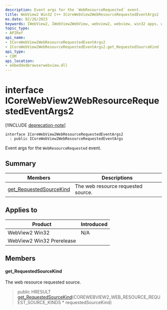```yaml
---
description: Event args for the `WebResourceRequested` event.
title: WebView2 Win32 C++ ICoreWebView2WebResourceRequestedEventArgs2
ms.date: 02/26/2023
keywords: IWebView2, IWebView2WebView, webview2, webview, win32 apps, win32, edge, ICoreWebView2, ICoreWebView2Controller, browser control, edge html, ICoreWebView2WebResourceRequestedEventArgs2
topic_type: 
- APIRef
api_name:
- ICoreWebView2WebResourceRequestedEventArgs2
- ICoreWebView2WebResourceRequestedEventArgs2.get_RequestedSourceKind
api_type:
- COM
api_location:
- embeddedbrowserwebview.dll
---
```


# interface ICoreWebView2WebResourceRequestedEventArgs2

[!INCLUDE [deprecation-note](../includes/deprecation-note.md)]

```
interface ICoreWebView2WebResourceRequestedEventArgs2
  : public ICoreWebView2WebResourceRequestedEventArgs
```

Event args for the `WebResourceRequested` event.

## Summary

 Members                        | Descriptions
--------------------------------|---------------------------------------------
[get_RequestedSourceKind](#get_requestedsourcekind) | The web resource requested source.

## Applies to

Product                         | Introduced
--------------------------------|---------------------------------------------
WebView2 Win32            |    N/A
WebView2 Win32 Prerelease |    

## Members

#### get_RequestedSourceKind

The web resource requested source.

> public HRESULT [get_RequestedSourceKind](#get_requestedsourcekind)(COREWEBVIEW2_WEB_RESOURCE_REQUEST_SOURCE_KINDS * requestedSourceKind)

